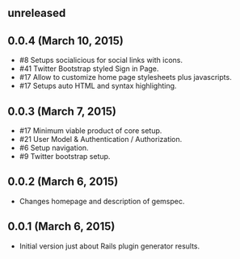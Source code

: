 ## unreleased ##

## 0.0.4 (March 10, 2015) ##

*   #8 Setups socialicious for social links with icons.
*   #41 Twitter Bootstrap styled Sign in Page. 
*   #17 Allow to customize home page stylesheets plus javascripts.
*   #17 Setups auto HTML and syntax highlighting.

## 0.0.3 (March 7, 2015) ##

*   #17 Minimum viable product of core setup.
*   #21 User Model & Authentication / Authorization.
*   #6 Setup navigation.
*   #9 Twitter bootstrap setup.

## 0.0.2 (March 6, 2015) ##

*   Changes homepage and description of gemspec.

## 0.0.1 (March 6, 2015) ##

*   Initial version just about Rails plugin generator results.